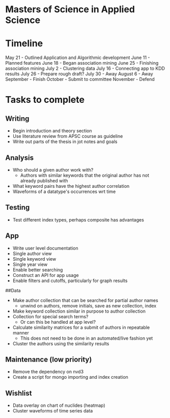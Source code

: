 Masters of Science in Applied Science
=====================================
 

Timeline
========

May 21 -  Outlined Application and Algorithmic development
June 11 - Planned features
June 18 - Began association mining
June 25 - Finishing association mining 
July  2 - Clustering data
July 16 - Connecting app to KDD results
July 26 - Prepare rough draft?
July 30 - Away
August  6 - Away
September - Finish
October  - Submit to committee
November - Defend


Tasks to complete
=================

## Writing
+ Begin introduction and theory section
+ Use literature review from APSC course as guideline
+ Write out parts of the thesis in jot notes and goals

## Analysis
+ Who should a given author work with?
  - Authors with similar keywords that the original author has not already published with
+ What keyword pairs have the highest author correlation
+ Waveforms of a datatype's occurrences wrt time

## Testing
+ Test different index types, perhaps composite has advantages

## App
+ Write user level documentation
+ Single author view
+ Single keyword view
+ Single year view
+ Enable better searching
+ Construct an API for app usage
+ Enable filters and cutoffs, particularly for graph results

##Data
+ Make author collection that can be searched for partial author names
  - unwind on authors, remove initials, save as new collection, index
+ Make keyword collection similar in purpose to author collection
+ Collection for special search terms?
  - Or can this be handled at app level?
+ Calculate similarity matrices for a submit of authors in repeatable manner
  - This does not need to be done in an automated/live fashion yet
+ Cluster the authors using the similarity results

## Maintenance (low priority)
+ Remove the dependency on nvd3
+ Create a script for mongo importing and index creation

## Wishlist
+ Data overlay on chart of nuclides (heatmap)
+ Cluster waveforms of time series data
